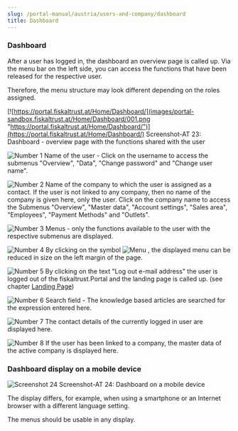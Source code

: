 ```yaml
---
slug: /portal-manual/austria/users-and-company/dashboard
title: Dashboard
---
```


### Dashboard

After a user has logged in, the dashboard an overview page is called up. Via the menu bar on the left side, you can access the functions that have been released for the respective user.

Therefore, the menu structure may look different depending on the roles assigned.

[![https://portal.fiskaltrust.at/Home/Dashboard/](images/portal-sandbox.fiskaltrust.at/Home/Dashboard/001.png "https://portal.fiskaltrust.at/Home/Dashboard/")](https://portal.fiskaltrust.at/Home/Dashboard/)
Screenshot-AT 23: Dashboard - overview page with the functions shared with the user

![Number 1](../images/Numbers/1.png) Name of the user - Click on the username to access the submenus "Overview", "Data", "Change password" and "Change user name".

![Number 2](../images/Numbers/2.png) Name of the company to which the user is assigned as a contact. If the user is not linked to any company, then no name of the company is given here, only the user. Click on the company name to access the Submenus "Overview", "Master data", "Account settings", "Sales area", "Employees", "Payment Methods" and "Outlets".

![Number 3](../images/Numbers/3.png) Menus - only the functions available to the user with the respective submenus are displayed.

![Number 4](../images/Numbers/4.png) By clicking on the symbol ![Menu](../images/Buttons/028.png "Menu") , the displayed menu can be reduced in size on the left margin of the page.

![Number 5](../images/Numbers/5.png) By clicking on the text "Log out e-mail address" the user is logged out of the fiskaltrust.Portal and the landing page is called up. (see chapter [Landing Page](portal.md#landing-page))

![Number 6](../images/Numbers/6.png) Search field - The knowledge based articles are searched for the expression entered here.

![Number 7](../images/Numbers/7.png) The contact details of the currently logged in user are displayed here.

![Number 8](../images/Numbers/8.png) If the user has been linked to a company, the master data of the active company is displayed here.

### Dashboard display on a mobile device

![Screenshot 24](images/portal-sandbox.fiskaltrust.at/Home/Dashboard/002.png)
Screenshot-AT 24: Dashboard on a mobile device

The display differs, for example, when using a smartphone or an Internet browser with a different language setting.

The menus should be usable in any display.
